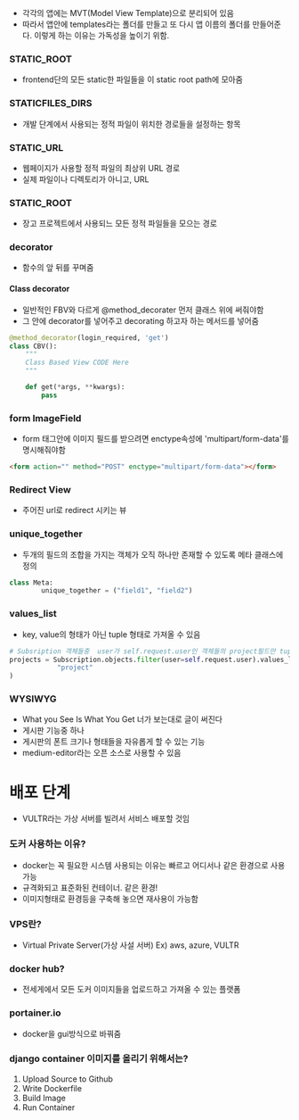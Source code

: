 - 각각의 앱에는 MVT(Model View Template)으로 분리되어 있음
- 따라서 앱안에 templates라는 폴더를 만들고 또 다시 앱 이름의 폴더를 만들어준다. 이렇게 하는 이유는 가독성을 높이기 위함.

### STATIC_ROOT

- frontend단의 모든 static한 파일들을 이 static root path에 모아줌

### STATICFILES_DIRS

- 개발 단계에서 사용되는 정적 파일이 위치한 경로들을 설정하는 항목

### STATIC_URL

- 웹페이지가 사용할 정적 파일의 최상위 URL 경로
- 실제 파일이나 디렉토리가 아니고, URL

### STATIC_ROOT

- 장고 프로젝트에서 사용되느 모든 정적 파일들을 모으는 경로

### decorator

- 함수의 앞 뒤를 꾸며줌

#### Class decorator

- 일반적인 FBV와 다르게 @method_decorater 먼저 클래스 위에 써줘야함
- 그 안에 decorator를 넣어주고 decorating 하고자 하는 메서드를 넣어줌

```python
@method_decorator(login_required, 'get')
class CBV():
    """
    Class Based View CODE Here
    """

    def get(*args, **kwargs):
        pass
```

### form ImageField

- form 태그안에 이미지 필드를 받으려면 enctype속성에 'multipart/form-data'를 명시해줘야함

```html
<form action="" method="POST" enctype="multipart/form-data"></form>
```

### Redirect View

- 주어진 url로 redirect 시키는 뷰

### unique_together

- 두개의 필드의 조합을 가지는 객체가 오직 하나만 존재할 수 있도록 메타 클래스에 정의

```python
class Meta:
        unique_together = ("field1", "field2")
```

### values_list

- key, value의 형태가 아닌 tuple 형태로 가져올 수 있음

```python
# Subsription 객체들중  user가 self.request.user인 객체들의 project필드만 tuple형태로 가져옴
projects = Subscription.objects.filter(user=self.request.user).values_list(
            "project"
)
```

### WYSIWYG

- What you See Is What You Get 너가 보는대로 글이 써진다
- 게시판 기능중 하나
- 게시판의 폰트 크기나 형태들을 자유롭게 할 수 있는 기능
- medium-editor라는 오픈 소스로 사용할 수 있음

# 배포 단계

- VULTR라는 가상 서버를 빌려서 서비스 배포할 것임

### 도커 사용하는 이유?

- docker는 꼭 필요한 시스템 사용되는 이유는 빠르고 어디서나 같은 환경으로 사용가능
- 규격화되고 표준화된 컨테이너. 같은 환경!
- 이미지형태로 환경등을 구축해 놓으면 재사용이 가능함

### VPS란?

- Virtual Private Server(가상 사설 서버) Ex) aws, azure, VULTR

### docker hub?

- 전세게에서 모든 도커 이미지들을 업로드하고 가져올 수 있는 플랫폼

### portainer.io

- docker을 gui방식으로 바꿔줌

### django container 이미지를 올리기 위해서는?

1. Upload Source to Github
2. Write Dockerfile
3. Build Image
4. Run Container
